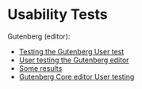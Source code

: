 # Usability Tests

Gutenberg (editor):

*   [Testing the Gutenberg User test](https://make.wordpress.org/design/2017/04/27/testing-the-gutenberg-user-test/)
*   [User testing the Gutenberg editor](https://make.wordpress.org/design/2017/04/27/user-testing-the-gutenberg-editor/)
*   [Some results](https://make.wordpress.org/design/2017/03/30/some-results-from-user-testing-the-prototype-gutenberg-core-editor/)
*   [Gutenberg Core editor User testing](https://make.wordpress.org/design/2017/03/30/gutenberg-core-editor-user-testing/)